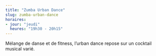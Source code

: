 ```yaml
---
title: "Zumba Urban Dance"
slug: zumba-urban-dance
horaires:
- jour: "jeudi"
  heures: "19h30 - 20h15"
---
```

Mélange de danse et de fitness, l’urban dance repose sur un cocktail musical varié.
